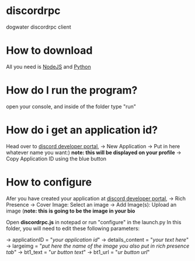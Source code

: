 # discordrpc
dogwater discordrpc client

# How to download 
All you need is [NodeJS](https://nodejs.org/en/) and [Python](https://www.python.org)

# How do I run the program? 
open your console, and inside of the folder type "run"

# How do i get an application id?
Head over to [discord developer portal](https://discord.com/developers/applications), 
-> New Application 
-> Put in here whatever name you want:) **note: this will be displayed on your profile**
-> Copy Application ID using the blue button 

# How to configure
Afer you have created your application at [discord developer portal](https://discord.com/developers/applications), 
-> Rich Presence
-> Cover Image: Select an image 
-> Add Image(s): Upload an image (**note: this is going to be the image in your bio**

Open **discordrpc.js** in notepad or run "configure" in the launch.py 
In this folder, you will need to edit these following parameters: 

-> applicationID = "*your application id*"
-> details_content = "*your text here*"
-> largeimg = "*put here the name of the image you also put in rich presence tab*"
-> bt1_text = "*ur button text*"
-> bt1_url = "*ur button url*"
